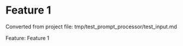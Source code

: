 # Feature 1

Converted from project file: tmp/test_prompt_processor/test_input.md

Feature: Feature 1